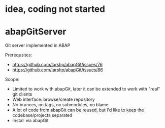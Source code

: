 # idea, coding not started

# abapGitServer
Git server implemented in ABAP

Prerequsites:
- https://github.com/larshp/abapGit/issues/76
- https://github.com/larshp/abapGit/issues/86

Scope:
- Limited to work with abapGit, later it can be extended to work with "real" git clients
- Web interface: browse/create repository
- No brances, no tags, no submodules, no blame
- A lot of code from abapGit can be reused, but I'd like to keep the codebase/projects separated
- Install via abapGit
